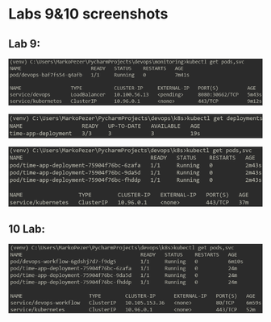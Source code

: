 # Labs 9&10 screenshots

## Lab 9:

![image_1](https://github.com/peki453/dev_ops/blob/main/k8s/images/K8S.PNG?raw=true)

![image_2](https://github.com/peki453/dev_ops/blob/main/k8s/images/replicas.PNG?raw=true)

![image_3](https://github.com/peki453/dev_ops/blob/main/k8s/images/after_lb.PNG?raw=true)

## 10 Lab:


![image_4](https://github.com/peki453/dev_ops/blob/main/k8s/images/wf.PNG?raw=true)
